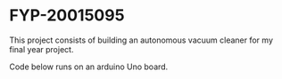 # FYP-20015095
This project consists of building an autonomous vacuum cleaner for my final year project.

Code below runs on an arduino Uno board.